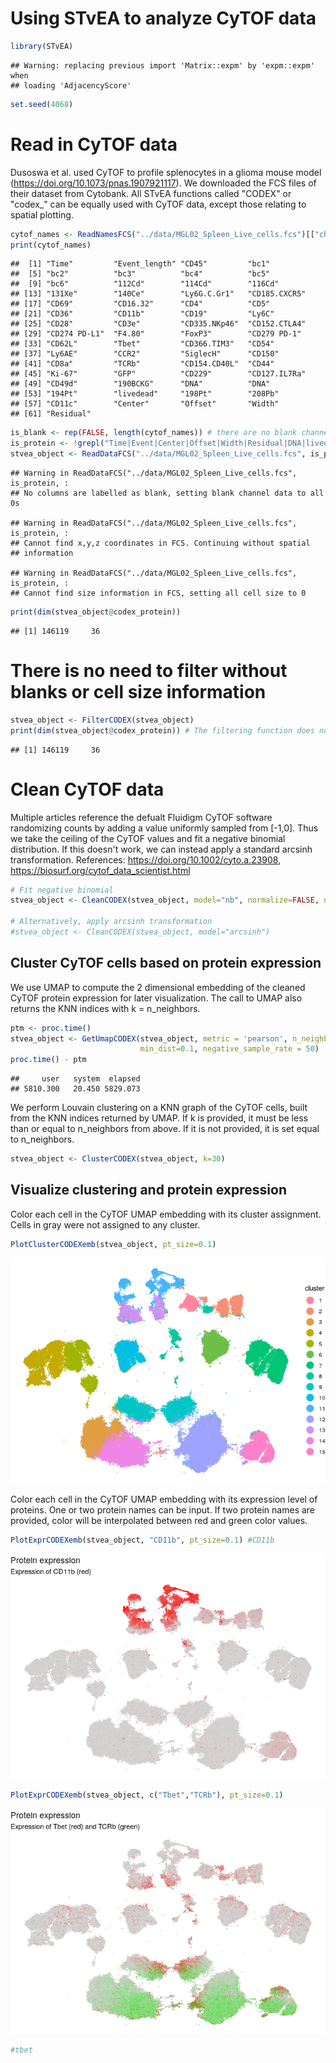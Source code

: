 Using STvEA to analyze CyTOF data
================

``` r
library(STvEA)
```

    ## Warning: replacing previous import 'Matrix::expm' by 'expm::expm' when
    ## loading 'AdjacencyScore'

``` r
set.seed(4068)
```

Read in CyTOF data
==================

Dusoswa et al. used CyTOF to profile splenocytes in a glioma mouse model (<https://doi.org/10.1073/pnas.1907921117>). We downloaded the FCS files of their dataset from Cytobank. All STvEA functions called "CODEX" or "codex\_" can be equally used with CyTOF data, except those relating to spatial plotting.

``` r
cytof_names <- ReadNamesFCS("../data/MGL02_Spleen_Live_cells.fcs")[["channels"]]
print(cytof_names)
```

    ##  [1] "Time"         "Event_length" "CD45"         "bc1"         
    ##  [5] "bc2"          "bc3"          "bc4"          "bc5"         
    ##  [9] "bc6"          "112Cd"        "114Cd"        "116Cd"       
    ## [13] "131Xe"        "140Ce"        "Ly6G.C.Gr1"   "CD185.CXCR5" 
    ## [17] "CD69"         "CD16.32"      "CD4"          "CD5"         
    ## [21] "CD36"         "CD11b"        "CD19"         "Ly6C"        
    ## [25] "CD28"         "CD3e"         "CD335.NKp46"  "CD152.CTLA4" 
    ## [29] "CD274 PD-L1"  "F4.80"        "FoxP3"        "CD279 PD-1"  
    ## [33] "CD62L"        "Tbet"         "CD366.TIM3"   "CD54"        
    ## [37] "Ly6AE"        "CCR2"         "SiglecH"      "CD150"       
    ## [41] "CD8a"         "TCRb"         "CD154.CD40L"  "CD44"        
    ## [45] "Ki-67"        "GFP"          "CD229"        "CD127.IL7Ra" 
    ## [49] "CD49d"        "190BCKG"      "DNA"          "DNA"         
    ## [53] "194Pt"        "livedead"     "198Pt"        "208Pb"       
    ## [57] "CD11c"        "Center"       "Offset"       "Width"       
    ## [61] "Residual"

``` r
is_blank <- rep(FALSE, length(cytof_names)) # there are no blank channels
is_protein <- !grepl("Time|Event|Center|Offset|Width|Residual|DNA|livedead|bc|^[0-9]|GFP",cytof_names)
stvea_object <- ReadDataFCS("../data/MGL02_Spleen_Live_cells.fcs", is_protein, is_blank, protein_names = cytof_names[is_protein])
```

    ## Warning in ReadDataFCS("../data/MGL02_Spleen_Live_cells.fcs", is_protein, :
    ## No columns are labelled as blank, setting blank channel data to all 0s

    ## Warning in ReadDataFCS("../data/MGL02_Spleen_Live_cells.fcs", is_protein, :
    ## Cannot find x,y,z coordinates in FCS. Continuing without spatial
    ## information

    ## Warning in ReadDataFCS("../data/MGL02_Spleen_Live_cells.fcs", is_protein, :
    ## Cannot find size information in FCS, setting all cell size to 0

``` r
print(dim(stvea_object@codex_protein))
```

    ## [1] 146119     36

There is no need to filter without blanks or cell size information
==================================================================

``` r
stvea_object <- FilterCODEX(stvea_object)
print(dim(stvea_object@codex_protein)) # The filtering function does not remove any cells
```

    ## [1] 146119     36

Clean CyTOF data
================

Multiple articles reference the defualt Fluidigm CyTOF software randomizing counts by adding a value uniformly sampled from \[-1,0\]. Thus we take the ceiling of the CyTOF values and fit a negative binomial distribution. If this doesn't work, we can instead apply a standard arcsinh transformation. References: <https://doi.org/10.1002/cyto.a.23908>, <https://biosurf.org/cytof_data_scientist.html>

``` r
# Fit negative binomial
stvea_object <- CleanCODEX(stvea_object, model="nb", normalize=FALSE, num_cores=8) # set num_cores to 1 on Windows

# Alternatively, apply arcsinh transformation
#stvea_object <- CleanCODEX(stvea_object, model="arcsinh")
```

Cluster CyTOF cells based on protein expression
-----------------------------------------------

We use UMAP to compute the 2 dimensional embedding of the cleaned CyTOF protein expression for later visualization. The call to UMAP also returns the KNN indices with k = n\_neighbors.

``` r
ptm <- proc.time()
stvea_object <- GetUmapCODEX(stvea_object, metric = 'pearson', n_neighbors=30,
                             min_dist=0.1, negative_sample_rate = 50)
proc.time() - ptm
```

    ##     user   system  elapsed 
    ## 5810.300   20.450 5829.073

We perform Louvain clustering on a KNN graph of the CyTOF cells, built from the KNN indices returned by UMAP. If k is provided, it must be less than or equal to n\_neighbors from above. If it is not provided, it is set equal to n\_neighbors.

``` r
stvea_object <- ClusterCODEX(stvea_object, k=30)
```

Visualize clustering and protein expression
-------------------------------------------

Color each cell in the CyTOF UMAP embedding with its cluster assignment. Cells in gray were not assigned to any cluster.

``` r
PlotClusterCODEXemb(stvea_object, pt_size=0.1)
```

![](cytof_tutorial_files/figure-markdown_github/unnamed-chunk-7-1.png)

Color each cell in the CyTOF UMAP embedding with its expression level of proteins. One or two protein names can be input. If two protein names are provided, color will be interpolated between red and green color values.

``` r
PlotExprCODEXemb(stvea_object, "CD11b", pt_size=0.1) #CD11b
```

![](cytof_tutorial_files/figure-markdown_github/unnamed-chunk-8-1.png)

``` r
PlotExprCODEXemb(stvea_object, c("Tbet","TCRb"), pt_size=0.1)
```

![](cytof_tutorial_files/figure-markdown_github/unnamed-chunk-9-1.png)

``` r
#tbet
```
